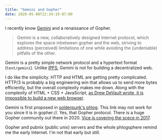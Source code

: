 ```yaml
---
title: "Gemini and Gopher"
date: 2020-05-08T22:34:19-07:00
---
```

I recently know [Gemini](https://gemini.circumlunar.space/) and a renaissance of Gopher.

> Gemini is a new, collaboratively designed internet protocol, which explores the space inbetween gopher and the web, striving to address (perceived) limitations of one while avoiding the (undeniable) pitfalls of the other.

Gemini is a pretty simple network protocol and a hypertext format (`text/gemini`). Unlike [IPFS](https://ipfs.io/), Gemini is not for building a decentralized web.

I do like the simplicity. HTTP and HTML are getting pretty complicated. HTTP/3 is probably a big engineering win that allows us to send more bytes efficiently, but the overall complexity makes me down. Along with the complexity of HTML + CSS + JavaScript, [as Drew DeVault wrote, it is impossible to build a new web browser](https://drewdevault.com/2020/03/18/Reckless-limitless-scope.html).

Gemini is first proposed in [solderpunk's phlog](gopher://zaibatsu.circumlunar.space:70/0/~solderpunk/phlog/protocol-pondering-intensifies.txt). This link may not work for you since it is in gopher://. Yes, that Gopher protocol. There is a huge Gopher community out there in 2020. [Vice is covering the scece in 2017](https://www.vice.com/en_us/article/9kwek8/long-live-gopher-the-techies-keeping-the-text-driven-internet-alive).

Gopher and pubnix (public unix) servers and the whole phlogsphere remind me the early Internet. I'm not that early but still.
